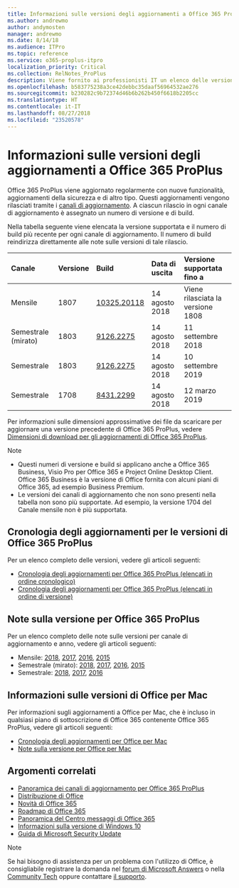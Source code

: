```yaml
---
title: Informazioni sulle versioni degli aggiornamenti a Office 365 ProPlus
ms.author: andrewmo
author: andymosten
manager: andrewmo
ms.date: 8/14/18
ms.audience: ITPro
ms.topic: reference
ms.service: o365-proplus-itpro
localization_priority: Critical
ms.collection: RelNotes_ProPlus
description: Viene fornito ai professionisti IT un elenco delle versioni più recenti per Office 365 ProPlus per ciascun canale di aggiornamenti e collegamenti alle note sulle versioni e alla cronologia degli aggiornamenti
ms.openlocfilehash: b583775238a3ce42debbc35daaf56964532ae276
ms.sourcegitcommit: b230282c9b72374d46b6b262b450f6618b2205cc
ms.translationtype: HT
ms.contentlocale: it-IT
ms.lasthandoff: 08/27/2018
ms.locfileid: "23520578"
---
```

# <a name="release-information-for-updates-to-office-365-proplus"></a>Informazioni sulle versioni degli aggiornamenti a Office 365 ProPlus

Office 365 ProPlus viene aggiornato regolarmente con nuove funzionalità, aggiornamenti della sicurezza e di altro tipo. Questi aggiornamenti vengono rilasciati tramite i [canali di aggiornamento](https://docs.microsoft.com/DeployOffice/overview-of-update-channels-for-office-365-proplus). A ciascun rilascio in ogni canale di aggiornamento è assegnato un numero di versione e di build. 

Nella tabella seguente viene elencata la versione supportata e il numero di build più recente per ogni canale di aggiornamento. Il numero di build reindirizza direttamente alle note sulle versioni di tale rilascio. 

  
|**Canale**|**Versione**|**Build**|**Data di uscita**|**Versione supportata fino a**|
|:-----|:-----|:-----|:-----|:-----|
|Mensile  <br/> |1807  <br/> |[10325.20118](monthly-channel-2018.md#version-1807-august-14)  <br/> | 14 agosto 2018  <br/> | Viene rilasciata la versione 1808 <br/>|
|Semestrale (mirato)  <br/> |1803  <br/> |[9126.2275](semi-annual-channel-targeted-2018.md#version-1803-august-14)  <br/> | 14 agosto 2018  <br/> | 11 settembre 2018 <br/>|
|Semestrale <br/> |1803  <br/> | [9126.2275](semi-annual-channel-2018.md#version-1803-august-14) <br/> | 14 agosto 2018  <br/> | 10 settembre 2019 <br/>|
|Semestrale <br/> |1708  <br/> |[8431.2299](semi-annual-channel-2018.md#version-1708-august-14)  <br/> | 14 agosto 2018  <br/> | 12 marzo 2019 <br/>|

Per informazioni sulle dimensioni approssimative dei file da scaricare per aggiornare una versione precedente di Office 365 ProPlus, vedere [Dimensioni di download per gli aggiornamenti di Office 365 ProPlus](download-sizes-office365-proplus-updates.md).

> [!NOTE]
> - Questi numeri di versione e build si applicano anche a Office 365 Business, Visio Pro per Office 365 e Project Online Desktop Client. Office 365 Business è la versione di Office fornita con alcuni piani di Office 365, ad esempio Business Premium.
> - Le versioni dei canali di aggiornamento che non sono presenti nella tabella non sono più supportate. Ad esempio, la versione 1704 del Canale mensile non è più supportata. 


## <a name="update-history-for-office-365-proplus-releases"></a>Cronologia degli aggiornamenti per le versioni di Office 365 ProPlus

Per un elenco completo delle versioni, vedere gli articoli seguenti:
 - [Cronologia degli aggiornamenti per Office 365 ProPlus (elencati in ordine cronologico)](update-history-office365-proplus-by-date.md)
 - [Cronologia degli aggiornamenti per Office 365 ProPlus (elencati in ordine di versione)](update-history-office365-proplus-by-version.md)

## <a name="release-notes-for-office-365-proplus-releases"></a>Note sulla versione per Office 365 ProPlus

Per un elenco completo delle note sulle versioni per canale di aggiornamento e anno, vedere gli articoli seguenti:
 - Mensile: [2018](monthly-channel-2018.md), [2017](monthly-channel-2017.md), [2016](monthly-channel-2016.md), [2015](monthly-channel-2015.md)
 - Semestrale (mirato): [2018](semi-annual-channel-targeted-2018.md), [2017](semi-annual-channel-targeted-2017.md), [2016](semi-annual-channel-targeted-2016.md), [2015](semi-annual-channel-targeted-2015.md)
 - Semestrale: [2018](semi-annual-channel-2018.md), [2017](semi-annual-channel-2017.md), [2016](semi-annual-channel-2016.md)

## <a name="office-for-mac-release-information"></a>Informazioni sulle versioni di Office per Mac

Per informazioni sugli aggiornamenti a Office per Mac, che è incluso in qualsiasi piano di sottoscrizione di Office 365 contenente Office 365 ProPlus, vedere gli articoli seguenti:
 - [Cronologia degli aggiornamenti per Office per Mac](update-history-office-for-mac.md)
 - [Note sulla versione per Office per Mac](release-notes-office-for-mac.md)


## <a name="related-topics"></a>Argomenti correlati

- [Panoramica dei canali di aggiornamento per Office 365 ProPlus](https://docs.microsoft.com/DeployOffice/overview-of-update-channels-for-office-365-proplus)
- [Distribuzione di Office](https://docs.microsoft.com/deployoffice/)
- [Novità di Office 365](https://support.office.com/article/95c8d81d-08ba-42c1-914f-bca4603e1426)
- [Roadmap di Office 365](https://products.office.com/business/office-365-roadmap)
- [Panoramica del Centro messaggi di Office 365](https://support.office.com/article/38fb3333-bfcc-4340-a37b-deda509c2093)
- [Informazioni sulla versione di Windows 10](https://www.microsoft.com/itpro/windows-10/release-information)
- [Guida di Microsoft Security Update](https://portal.msrc.microsoft.com/)

> [!NOTE]
> Se hai bisogno di  assistenza per un problema con l'utilizzo di Office, è consigliabile registrare la domanda nel [forum di Microsoft Answers](https://answers.microsoft.com/) o nella [Community Tech](https://techcommunity.microsoft.com/) oppure contattare [il supporto](https://support.microsoft.com/contactus).
